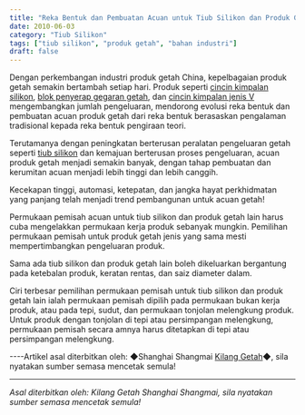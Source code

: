 ```yaml
---
title: "Reka Bentuk dan Pembuatan Acuan untuk Tiub Silikon dan Produk Getah Lain"
date: 2010-06-03
category: "Tiub Silikon"
tags: ["tiub silikon", "produk getah", "bahan industri"]
draft: false
---
```


Dengan perkembangan industri produk getah China, kepelbagaian produk getah semakin bertambah setiap hari. Produk seperti [cincin kimpalan silikon](http://www.smpolymer.com/), [blok penyerap gegaran getah](http://www.smpolymer.com/), dan [cincin kimpalan jenis V](http://www.smpolymer.com/) mengembangkan jumlah pengeluaran, mendorong evolusi reka bentuk dan pembuatan acuan produk getah dari reka bentuk berasaskan pengalaman tradisional kepada reka bentuk pengiraan teori.

Terutamanya dengan peningkatan berterusan peralatan pengeluaran getah seperti [tiub silikon](http://www.smpolymer.com/guijiaoguan/) dan kemajuan berterusan proses pengeluaran, acuan produk getah menjadi semakin banyak, dengan tahap pembuatan dan kerumitan acuan menjadi lebih tinggi dan lebih canggih.

Kecekapan tinggi, automasi, ketepatan, dan jangka hayat perkhidmatan yang panjang telah menjadi trend pembangunan untuk acuan getah!

Permukaan pemisah acuan untuk tiub silikon dan produk getah lain harus cuba mengelakkan permukaan kerja produk sebanyak mungkin. Pemilihan permukaan pemisah untuk produk getah jenis yang sama mesti mempertimbangkan pengeluaran produk.

Sama ada tiub silikon dan produk getah lain boleh dikeluarkan bergantung pada ketebalan produk, keratan rentas, dan saiz diameter dalam.

Ciri terbesar pemilihan permukaan pemisah untuk tiub silikon dan produk getah lain ialah permukaan pemisah dipilih pada permukaan bukan kerja produk, atau pada tepi, sudut, dan permukaan tonjolan melengkung produk. Untuk produk dengan tonjolan di tepi atau persimpangan melengkung, permukaan pemisah secara amnya harus ditetapkan di tepi atau persimpangan melengkung.

----Artikel asal diterbitkan oleh: ◆Shanghai Shangmai [Kilang Getah](http://www.smpolymer.com/)◆, sila nyatakan sumber semasa mencetak semula!

---

*Asal diterbitkan oleh: Kilang Getah Shanghai Shangmai, sila nyatakan sumber semasa mencetak semula!*